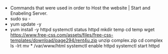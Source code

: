 - Commands that were used in order to Host the website | Start and Enabeling Server.
- sudo su -
- yum update -y
- yum install -y httpd
systemctl status httpd
mkdir temp
cd temp
wget https://www.free-css.com/assets/files/free-css-templates/download/page294/rent4u.zip
unzip complex.zip
cd complex
ls -lrt
mv * /var/www/html
systemctl enable httpd
systemctl start httpd
